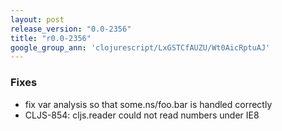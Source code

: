 ```yaml
---
layout: post
release_version: "0.0-2356"
title: "r0.0-2356"
google_group_ann: 'clojurescript/LxGSTCfAUZU/Wt0AicRptuAJ'
---
```


### Fixes 
* fix var analysis so that some.ns/foo.bar is handled correctly 
* CLJS-854: cljs.reader could not read numbers under IE8 
